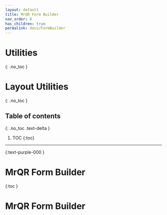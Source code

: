```yaml
---
layout: default
title: MrQR Form Builder
nav_order: 8
has_children: true
permalink: docs/FormBuilder
---
```


# Utilities
{: .no_toc }

# Layout Utilities
{: .no_toc }

## Table of contents
{: .no_toc .text-delta }

1. TOC
{:toc}

---

{:text-purple-000 }
# MrQR Form Builder
{:toc }

# MrQR Form Builder
